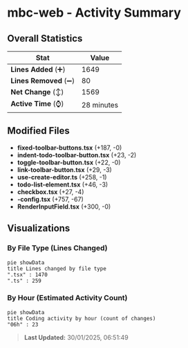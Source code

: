 # mbc-web - Activity Summary 

## Overall Statistics

| Stat                   | Value                                                             |
| ---------------------- | ----------------------------------------------------------------- |
| **Lines Added** (➕)   | 1649                                          |
| **Lines Removed** (➖) | 80                                        |
| **Net Change** (↕)    | 1569                |
| **Active Time** (⌚)   | 28 minutes |


## Modified Files
- **fixed-toolbar-buttons.tsx** (+187, -0)
- **indent-todo-toolbar-button.tsx** (+23, -2)
- **toggle-toolbar-button.tsx** (+22, -0)
- **link-toolbar-button.tsx** (+29, -3)
- **use-create-editor.ts** (+258, -1)
- **todo-list-element.tsx** (+46, -3)
- **checkbox.tsx** (+27, -4)
- **-config.tsx** (+757, -67)
- **RenderInputField.tsx** (+300, -0)

## Visualizations

### By File Type (Lines Changed)

```mermaid
pie showData
title Lines changed by file type
".tsx" : 1470
".ts" : 259
```

### By Hour (Estimated Activity Count)

```mermaid
pie showData
title Coding activity by hour (count of changes)
"06h" : 23
```


> **Last Updated:** 30/01/2025, 06:51:49